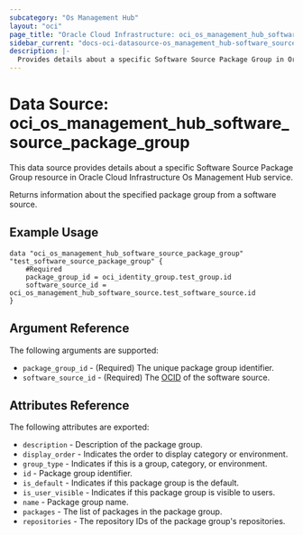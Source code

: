```yaml
---
subcategory: "Os Management Hub"
layout: "oci"
page_title: "Oracle Cloud Infrastructure: oci_os_management_hub_software_source_package_group"
sidebar_current: "docs-oci-datasource-os_management_hub-software_source_package_group"
description: |-
  Provides details about a specific Software Source Package Group in Oracle Cloud Infrastructure Os Management Hub service
---
```


# Data Source: oci_os_management_hub_software_source_package_group
This data source provides details about a specific Software Source Package Group resource in Oracle Cloud Infrastructure Os Management Hub service.

Returns information about the specified package group from a software source.


## Example Usage

```hcl
data "oci_os_management_hub_software_source_package_group" "test_software_source_package_group" {
	#Required
	package_group_id = oci_identity_group.test_group.id
	software_source_id = oci_os_management_hub_software_source.test_software_source.id
}
```

## Argument Reference

The following arguments are supported:

* `package_group_id` - (Required) The unique package group identifier.
* `software_source_id` - (Required) The [OCID](https://docs.cloud.oracle.com/iaas/Content/General/Concepts/identifiers.htm) of the software source.


## Attributes Reference

The following attributes are exported:

* `description` - Description of the package group.
* `display_order` - Indicates the order to display category or environment.
* `group_type` - Indicates if this is a group, category, or environment.
* `id` - Package group identifier.
* `is_default` - Indicates if this package group is the default.
* `is_user_visible` - Indicates if this package group is visible to users.
* `name` - Package group name.
* `packages` - The list of packages in the package group.
* `repositories` - The repository IDs of the package group's repositories.

